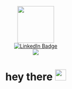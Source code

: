 <div id="header" align="center">
  <img src="https://media.giphy.com/media/v1.Y2lkPTc5MGI3NjExdXBuazFqZ2tuNW9jZzRoeDBicjhqeGU2cWowcWx0YXYzOGlybTkweiZlcD12MV9pbnRlcm5hbF9naWZfYnlfaWQmY3Q9cw/WIQ0N0OUvei1OW1h9Z/giphy.gif" width="100"/>
  <div id="badges">
    <a href="https://www.linkedin.com/in/baransel-soysuren/">
      <img src="https://img.shields.io/badge/LinkedIn-blue?logo=linkedin&logoColor=white&style=for-the-badge" alt="LinkedIn Badge"/>
    </a>
  </div>
  <img src="https://komarev.com/ghpvc/?username=ba2534so-s&style=flat-square&color=blue"/>
  <h1>
    hey there
    <img src="https://media.giphy.com/media/hvRJCLFzcasrR4ia7z/giphy.gif" width="30px"/>
  </h1>
</div>

